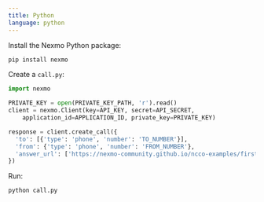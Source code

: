 ```yaml
---
title: Python
language: python
---
```


Install the Nexmo Python package:

```bash
pip install nexmo
```

Create a `call.py`:

```python
import nexmo

PRIVATE_KEY = open(PRIVATE_KEY_PATH, 'r').read()
client = nexmo.Client(key=API_KEY, secret=API_SECRET,
    application_id=APPLICATION_ID, private_key=PRIVATE_KEY)

response = client.create_call({
  'to': [{'type': 'phone', 'number': 'TO_NUMBER'}],
  'from': {'type': 'phone', 'number': 'FROM_NUMBER'},
  'answer_url': ['https://nexmo-community.github.io/ncco-examples/first_call_talk.json']
})
```

Run:

```bash
python call.py
```
